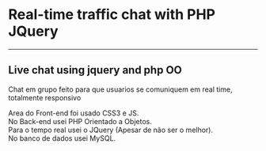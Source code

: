 <h1><b>Real-time traffic chat with PHP JQuery</b></h1>
<hr>
<h2>Live chat using jquery and php OO</h2>
<p>Chat em grupo feito para que usuarios se comuniquem em real time, totalmente responsivo</p>
<tr>
	<td>Area do Front-end foi usado CSS3 e JS.</td><br>
	<td>No Back-end usei PHP Orientado a Objetos.</td><br>
	<td>Para o tempo real usei o JQuery (Apesar de não ser o melhor).</td><br>
	<td>No banco de dados usei MySQL.</td>
</tr>
